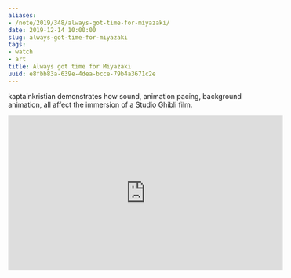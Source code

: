 ```yaml
---
aliases:
- /note/2019/348/always-got-time-for-miyazaki/
date: 2019-12-14 10:00:00
slug: always-got-time-for-miyazaki
tags:
- watch
- art
title: Always got time for Miyazaki
uuid: e8fbb83a-639e-4dea-bcce-79b4a3671c2e
---
```


kaptainkristian demonstrates how sound, animation pacing, background
animation, all affect the immersion of a Studio Ghibli film.

<iframe width="560" height="315" src="https://www.youtube.com/embed/jM6PPxN1xas" title="YouTube video player" frameborder="0" allow="accelerometer; autoplay; clipboard-write; encrypted-media; gyroscope; picture-in-picture" allowfullscreen></iframe>